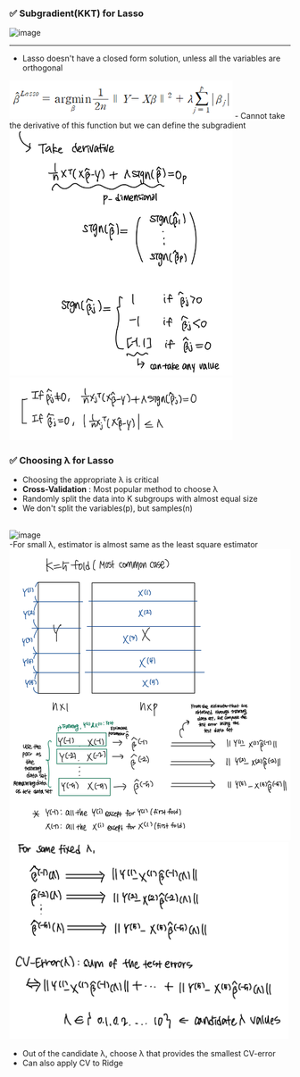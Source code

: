 
### ✅ Subgradient(KKT) for Lasso
<img width="509" height="341" alt="image" src="https://github.com/user-attachments/assets/1d1eff12-6c70-4d51-b3bb-b21980e25164" />
<br>
<hr>





- Lasso doesn't have a closed form solution, unless all the variables are orthogonal
<img src="https://raw.githubusercontent.com/Chaewon-Park-STUDY/High-Dimension/main/images/8.png" width="400"/>
- Cannot take the derivative of this function but we can define the subgradient
<img src="https://raw.githubusercontent.com/Chaewon-Park-STUDY/High-Dimension/main/images/23.png" width="400"/>
<br>
<img src="https://raw.githubusercontent.com/Chaewon-Park-STUDY/High-Dimension/main/images/24.jpeg" width="400"/>

<br>


### ✅ Choosing λ for Lasso

- Choosing the appropriate λ is critical
- **Cross-Validation** : Most popular method to choose λ
- Randomly split the data into K subgroups with almost equal size
- We don't split the variables(p), but samples(n)

<br>
<img width="600" height="201" alt="image" src="https://github.com/user-attachments/assets/856589a8-59ad-421f-a842-16fb11cdf191" />
<br>
-For small  λ, estimator is almost same as the least square estimator








<br>
<img src="https://raw.githubusercontent.com/Chaewon-Park-STUDY/High-Dimension/main/images/25.jpeg" width="600"/>
<br>
<img src="https://raw.githubusercontent.com/Chaewon-Park-STUDY/High-Dimension/main/images/26.jpeg" width="500"/>


- Out of the candidate λ, choose λ that provides the smallest CV-error
- Can also apply CV to Ridge
